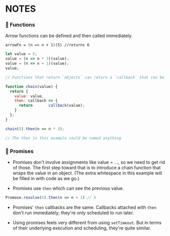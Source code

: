 # NOTES
<!-- 
- [🏀 Promises](#-promises)
<!-- - [🌋 Week Three](#-week-three)
- [🛰️ Week Four](#-week-four)
- [🔮 Week Five](#-week-six)
- [🥌 Week Six](#-week-six)
- [💣 Week Seven](#-week-seven)
- [🛸 Week Eight](#-week-eight)
- [🌵 Week Nine](#-week-nine)
- [🔗 Week Ten](#-week-teb)
- [🧫 Week Eleven](#-week-eleven) -->

### 👀 Functions

Arrow functions can be defined and then called immediately.

`arrowFn = (n => n + 1)(5) //returns 6`

```js
let value = 5;
value = (n => n * 3)(value);
value = (n => n + 1)(value);
value;
```

```js
// Functions that return `objects` can return a `callback` that can be called using `.` notation. 

function chain(value) {
  return {
    value: value,
    then: callback => {
      return       callback(value);
    }
  };
}

chain(5).then(n => n * 3);

// The then in this example could be named anything
```

### 🏀 Promises 

- Promises don't involve assignments like value = ..., so we need to get rid of those. The first step toward that is to introduce a chain function that wraps the value in an object. (The extra whitespace in this example will be filled in with code as we go.)

- Promises use `then` which can see the previous value. 

```js
Promose.resolve(5).then(n => n + 1) // 6
```

- Promises' `then` callbacks are the same. Callbacks attached with `then` don't run immediately; they're only scheduled to run later.

- Using promises feels very different from using `setTimeout`. But in terms of their underlying execution and scheduling, they're quite similar.